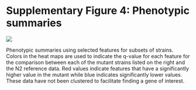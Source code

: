 Supplementary Figure 4: Phenotypic summaries
============================================

![](Supplementary%20Figure%204.gif)

Phenotypic summaries using selected features for subsets of strains.
Colors in the heat maps are used to indicate the q-value for each
feature for the comparison between each of the mutant strains listed on
the right and the N2 reference data. Red values indicate features that
have a significantly higher value in the mutant while blue indicates
significantly lower values. These data have not been clustered to
facilitate finding a gene of interest.
